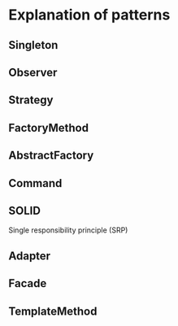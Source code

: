 # Explanation of patterns
## Singleton
## Observer
## Strategy
## FactoryMethod
## AbstractFactory
## Command
## SOLID
Single responsibility principle (SRP)    
## Adapter
## Facade
## TemplateMethod